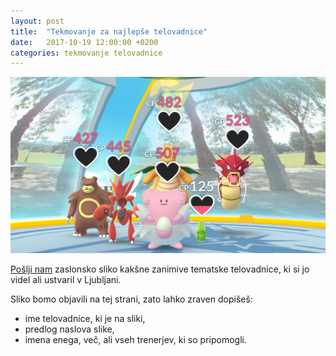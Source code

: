 ```yaml
---
layout: post
title:  "Tekmovanje za najlepše telovadnice"
date:   2017-10-19 12:00:00 +0200
categories: tekmovanje telovadnice
---
```


![Polna telovadnica](/assets/img/gym_rules/full_gym.png)

[Pošlji nam](mailto:{{site.email}}) zaslonsko sliko kakšne zanimive tematske
telovadnice, ki si jo videl ali ustvaril v Ljubljani.

Sliko bomo objavili na tej strani, zato lahko zraven dopišeš:
 - ime telovadnice, ki je na sliki,
 - predlog naslova slike,
 - imena enega, več, ali vseh trenerjev, ki so pripomogli.


